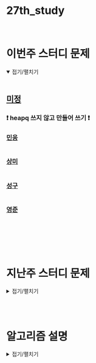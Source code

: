 # 27th_study

<br/>

# 이번주 스터디 문제

<details markdown="1" open>
<summary>접기/펼치기</summary>

<br/>

## [미정](https://www.acmicpc.net/problem/11286)

### ❗ heapq 쓰지 않고 만들어 쓰기 ❗

### [민웅](./절댓값%20힙/민웅.py)

```py


```

### [상미](./절댓값%20힙/상미.py)

```py


```

### [성구](./절댓값%20힙/성구.py)

```py

```

### [영준](./절댓값%20힙/영준.py)

```py


```

<br/>

</details>

<br/><br/>

# 지난주 스터디 문제

<details markdown="1">
<summary>접기/펼치기</summary>

## [회사 문화 1](https://www.acmicpc.net/problem/14267)

### [민웅](./회사문화/민웅.py)

```py
# 14267_회사 문화1_Business Culture
import sys
sys.setrecursionlimit(10**6)
input = sys.stdin.readline


def dfs(i, s):
    s += score[i]
    dp[i] += s
    for node in adjL[i]:
        dfs(node, s)


N, M = map(int, input().split())

parent = list(map(int, input().split()))
adjL = [[] for _ in range(N+1)]

for i in range(1, N):
    tmp = parent[i]
    adjL[tmp].append(i+1)

score = [0]*(N+1)
dp = [0]*(N+1)

for _ in range(M):
    node, s = map(int, input().split())
    score[node] += s

dfs(1, 0)
# print(score)
print(*dp[1:])

```

### [상미](./회사문화/상미.py)

```py

```

### [성구](./회사문화/성구.py)

```py

```

### [영준](./회사문화/영준.py)

```py

```

## [사회망 서비스](https://www.acmicpc.net/problem/2533)

### [민웅](./사회망%20서비스/민웅.py)

```py
# 2533_사회망서비스_Social Network Service
import sys
sys.setrecursionlimit(10**6)
input = sys.stdin.readline

def dfs(i):
    visited[i] = 1
    dp[i][0] = 0
    dp[i][1] = 1
    for node in adjL[i]:
        if not visited[node]:
            dfs(node)
            dp[i][0] += dp[node][1]
            dp[i][1] += min(dp[node][0], dp[node][1])


N = int(input())

adjL = [[] for _ in range(N+1)]

for _ in range(N-1):
    u, v = map(int, input().split())
    adjL[u].append(v)
    adjL[v].append(u)

dp = [[0, 0] for _ in range(N+1)]
visited = [0]*(N+1)

dfs(1)

print(min(dp[1]))
```

### [상미](./사회망%20서비스/상미.py)

```py

```

### [성구](./사회망%20서비스성구.py)

```py

```

### [영준](./사회망%20서비스/영준.py)

```py


```

## [미로 탈출하기](https://www.codetree.ai/problems/escape-the-maze/description)

### [민웅](./미로%20탈출하기/민웅.py)

```py

```

### [상미](./미로%20탈출하기/상미.py)

```py

```

### [성구](./미로%20탈출하기/성구.py)

```py

```

### [영준](./미로%20탈출하기/영준.py)

```py


```

</details>

<br/><br/>

# 알고리즘 설명

<details markdown="1">
<summary>접기/펼치기</summary>

[알고리즘 설명](https://l1m3kun.tistory.com/entry/%EC%95%8C%EA%B3%A0%EB%A6%AC%EC%A6%98-%EC%9A%B0%EC%84%A0%EC%88%9C%EC%9C%84-%ED%81%90%EC%99%80-%ED%9E%99Priority-Queue-Heap)

</details>
